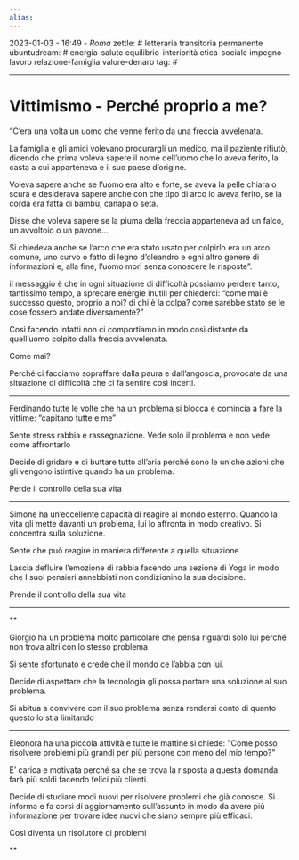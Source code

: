 ```yaml
---
alias: 
---
```

2023-01-03 - 16:49 - *Roma*
zettle: # letteraria transitoria permanente
ubuntudream: # energia-salute equilibrio-interiorità etica-sociale impegno-lavoro relazione-famiglia valore-denaro 
tag: #

---
# Vittimismo - Perché proprio a me?

“C’era una volta un uomo che venne ferito da una freccia avvelenata.

La famiglia e gli amici volevano procurargli un medico, ma il paziente rifiutò, dicendo che prima voleva sapere il nome dell’uomo che lo aveva ferito, la casta a cui apparteneva e il suo paese d’origine.

Voleva sapere anche se l’uomo era alto e forte, se aveva la pelle chiara o scura e desiderava sapere anche con che tipo di arco lo aveva ferito, se la corda era fatta di bambù, canapa o seta.

Disse che voleva sapere se la piuma della freccia apparteneva ad un falco, un avvoltoio o un pavone…

Si chiedeva anche se l’arco che era stato usato per colpirlo era un arco comune, uno curvo o fatto di legno d’oleandro e ogni altro genere di informazioni e, alla fine, l’uomo morì senza conoscere le risposte”.

  

il messaggio è che in ogni situazione di difficoltà possiamo perdere tanto, tantissimo tempo, a sprecare energie inutili per chiederci: “come mai è successo questo, proprio a noi? di chi è la colpa? come sarebbe stato se le cose fossero andate diversamente?”

  

Così facendo infatti non ci comportiamo in modo così distante da quell’uomo colpito dalla freccia avvelenata.

  

Come mai?

  

Perché ci facciamo sopraffare dalla paura e dall’angoscia, provocate da una situazione di difficoltà che ci fa sentire così incerti.

  
  

---

Ferdinando tutte le volte che ha un problema si blocca e comincia a fare la vittime: “capitano tutte e me”

Sente stress rabbia e rassegnazione. Vede solo il problema e non vede come affrontarlo

Decide di gridare e di buttare tutto all’aria perché sono le uniche azioni che gli vengono istintive quando ha un problema.

Perde il controllo della sua vita

  

---

Simone ha un’eccellente capacità di reagire al mondo esterno. Quando la vita gli mette davanti un problema, lui lo affronta in modo creativo. Si concentra sulla soluzione.

Sente che può reagire in maniera differente a quella situazione.

Lascia defluire l’emozione di rabbia facendo una sezione di Yoga in modo che I suoi pensieri annebbiati non condizionino la sua decisione.

Prende il controllo della sua vita

---
**

Giorgio ha un problema molto particolare che pensa riguardi solo lui perché non trova altri con lo stesso problema

Si sente sfortunato e crede che il mondo ce l’abbia con lui.

Decide di aspettare che la tecnologia gli possa portare una soluzione al suo problema.

Si abitua a convivere con il suo problema senza rendersi conto di quanto questo lo stia limitando

  

---

Eleonora ha una piccola attività e tutte le mattine si chiede: "Come posso risolvere problemi più grandi per più persone con meno del mio tempo?"

E’ carica e motivata perché sa che se trova la risposta a questa domanda, farà più soldi facendo felici più clienti.

Decide di studiare modi nuovi per risolvere problemi che già conosce. Si informa e fa corsi di aggiornamento sull’assunto in modo da avere più informazione per trovare idee nuovi che siano sempre più efficaci.

Così diventa un risolutore di problemi

**